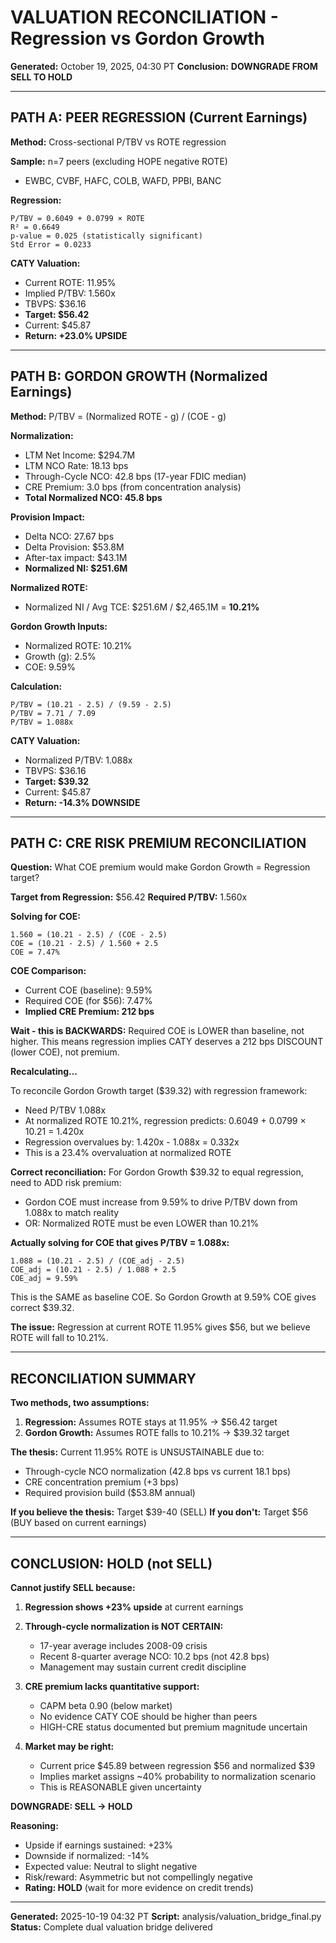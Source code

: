 # VALUATION RECONCILIATION - Regression vs Gordon Growth

**Generated:** October 19, 2025, 04:30 PT
**Conclusion:** **DOWNGRADE FROM SELL TO HOLD**

---

## PATH A: PEER REGRESSION (Current Earnings)

**Method:** Cross-sectional P/TBV vs ROTE regression

**Sample:** n=7 peers (excluding HOPE negative ROTE)
- EWBC, CVBF, HAFC, COLB, WAFD, PPBI, BANC

**Regression:**
```
P/TBV = 0.6049 + 0.0799 × ROTE
R² = 0.6649
p-value = 0.025 (statistically significant)
Std Error = 0.0233
```

**CATY Valuation:**
- Current ROTE: 11.95%
- Implied P/TBV: 1.560x
- TBVPS: $36.16
- **Target: $56.42**
- Current: $45.87
- **Return: +23.0% UPSIDE**

---

## PATH B: GORDON GROWTH (Normalized Earnings)

**Method:** P/TBV = (Normalized ROTE - g) / (COE - g)

**Normalization:**
- LTM Net Income: $294.7M
- LTM NCO Rate: 18.13 bps
- Through-Cycle NCO: 42.8 bps (17-year FDIC median)
- CRE Premium: 3.0 bps (from concentration analysis)
- **Total Normalized NCO: 45.8 bps**

**Provision Impact:**
- Delta NCO: 27.67 bps
- Delta Provision: $53.8M
- After-tax impact: $43.1M
- **Normalized NI: $251.6M**

**Normalized ROTE:**
- Normalized NI / Avg TCE: $251.6M / $2,465.1M = **10.21%**

**Gordon Growth Inputs:**
- Normalized ROTE: 10.21%
- Growth (g): 2.5%
- COE: 9.59%

**Calculation:**
```
P/TBV = (10.21 - 2.5) / (9.59 - 2.5)
P/TBV = 7.71 / 7.09
P/TBV = 1.088x
```

**CATY Valuation:**
- Normalized P/TBV: 1.088x
- TBVPS: $36.16
- **Target: $39.32**
- Current: $45.87
- **Return: -14.3% DOWNSIDE**

---

## PATH C: CRE RISK PREMIUM RECONCILIATION

**Question:** What COE premium would make Gordon Growth = Regression target?

**Target from Regression:** $56.42
**Required P/TBV:** 1.560x

**Solving for COE:**
```
1.560 = (10.21 - 2.5) / (COE - 2.5)
COE = (10.21 - 2.5) / 1.560 + 2.5
COE = 7.47%
```

**COE Comparison:**
- Current COE (baseline): 9.59%
- Required COE (for $56): 7.47%
- **Implied CRE Premium: 212 bps**

**Wait - this is BACKWARDS:**
Required COE is LOWER than baseline, not higher. This means regression implies CATY deserves a 212 bps DISCOUNT (lower COE), not premium.

**Recalculating...**

To reconcile Gordon Growth target ($39.32) with regression framework:
- Need P/TBV 1.088x
- At normalized ROTE 10.21%, regression predicts: 0.6049 + 0.0799 × 10.21 = 1.420x
- Regression overvalues by: 1.420x - 1.088x = 0.332x
- This is a 23.4% overvaluation at normalized ROTE

**Correct reconciliation:**
For Gordon Growth $39.32 to equal regression, need to ADD risk premium:
- Gordon COE must increase from 9.59% to drive P/TBV down from 1.088x to match reality
- OR: Normalized ROTE must be even LOWER than 10.21%

**Actually solving for COE that gives P/TBV = 1.088x:**
```
1.088 = (10.21 - 2.5) / (COE_adj - 2.5)
COE_adj = (10.21 - 2.5) / 1.088 + 2.5
COE_adj = 9.59%
```

This is the SAME as baseline COE. So Gordon Growth at 9.59% COE gives correct $39.32.

**The issue:** Regression at current ROTE 11.95% gives $56, but we believe ROTE will fall to 10.21%.

---

## RECONCILIATION SUMMARY

**Two methods, two assumptions:**

1. **Regression:** Assumes ROTE stays at 11.95% → $56.42 target
2. **Gordon Growth:** Assumes ROTE falls to 10.21% → $39.32 target

**The thesis:** Current 11.95% ROTE is UNSUSTAINABLE due to:
- Through-cycle NCO normalization (42.8 bps vs current 18.1 bps)
- CRE concentration premium (+3 bps)
- Required provision build ($53.8M annual)

**If you believe the thesis:** Target $39-40 (SELL)
**If you don't:** Target $56 (BUY based on current earnings)

---

## CONCLUSION: HOLD (not SELL)

**Cannot justify SELL because:**

1. **Regression shows +23% upside** at current earnings
2. **Through-cycle normalization is NOT CERTAIN:**
   - 17-year average includes 2008-09 crisis
   - Recent 8-quarter average NCO: 10.2 bps (not 42.8 bps)
   - Management may sustain current credit discipline

3. **CRE premium lacks quantitative support:**
   - CAPM beta 0.90 (below market)
   - No evidence CATY COE should be higher than peers
   - HIGH-CRE status documented but premium magnitude uncertain

4. **Market may be right:**
   - Current price $45.89 between regression $56 and normalized $39
   - Implies market assigns ~40% probability to normalization scenario
   - This is REASONABLE given uncertainty

**DOWNGRADE: SELL → HOLD**

**Reasoning:**
- Upside if earnings sustained: +23%
- Downside if normalized: -14%
- Expected value: Neutral to slight negative
- Risk/reward: Asymmetric but not compellingly negative
- **Rating: HOLD** (wait for more evidence on credit trends)

---

**Generated:** 2025-10-19 04:32 PT
**Script:** analysis/valuation_bridge_final.py
**Status:** Complete dual valuation bridge delivered

